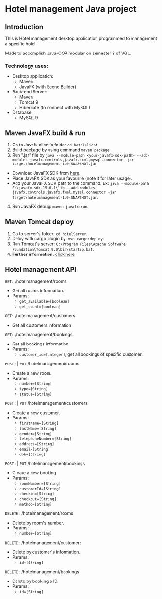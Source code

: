 # Hotel management Java project

## Introduction
This is Hotel management desktop application programmed to management a specific hotel.

Made to accomplish Java-OOP modular on semester 3 of VGU.
### Technology uses:
+ Desktop application:
  + Maven
  + JavaFX (with Scene Builder)
+ Back-end Server:
  + Maven
  + Tomcat 9
  + Hibernate (to connect with MySQL)
+ Database:
  + MySQL 9

## Maven JavaFX build & run
1. Go to Javafx client's folder `cd hotelClient`
2. Build package by using command `maven package`
3. Run ".jar" file by `java --module-path <your-javafx-sdk-path> --add-modules javafx.controls,javafx.fxml,mysql.connector -jar target\hotelmanagement-1.0-SNAPSHOT.jar`
  + Download JavaFX SDK from [here](https://gluonhq.com/products/javafx/).
  + Place JavaFX SDK as your favourite (note it for later usage).
  + Add your JavaFX SDK path to the command. Ex: `java --module-path E:\javafx-sdk-15.0.1\lib --add-modules javafx.controls,javafx.fxml,mysql.connector -jar target\hotelmanagement-1.0-SNAPSHOT.jar`.
4. Run JavaFX debug: `maven javafx:run`.
## Maven Tomcat deploy
1. Go to server's folder: `cd hotelServer`.
2. Deloy with cargo plugin by: `mvn cargo:deploy`.
3. Run Tomcat's server: `C:\Program Files\Apache Software Foundation\Tomcat 9.0\bin\startup.bat`.
4. __Further information:__ [click here](https://www.baeldung.com/tomcat-deploy-war)

## Hotel management API
`GET:` /hotelmanagement/rooms
+ Get all rooms information.
+ Params: 
    + `get_available=[boolean]`
    + `get_count=[boolean]`
  
`GET:` /hotelmanagement/customers
  + Get all customers information
  
`GET:` /hotelmanagement/bookings
  + Get all bookings information
  + Params:
    + `customer_id=[integer]`, get all bookings of specific customer.
  
`POST:` | `PUT` /hotelmanagement/rooms
+ Create a new room.
+ Params:
  + `number=[String]`
  + `type=[String]`
  + `status=[String]`

`POST:` | `PUT` /hotelmanagement/customers
+ Create a new customer.
+ Params:
  + `firstName=[String]`
  + `lastName=[String]`
  + `gender=[String]`
  + `telephoneNumber=[String]`
  + `address=[String]`
  + `email=[String]`
  + `dob=[String]`
  
`POST:` | `PUT` /hotelmanagement/bookings
+ Create a new booking
+ Params:
  + `roomNumber=[String]`
  + `customerId=[String]`
  + `checkin=[String]`
  + `checkout=[String]`
  + `method=[String]`
  
`DELETE:` /hotelmanagement/rooms
+ Delete by room's number.
+ Params:
  + `number=[String]`
  
`DELETE:` /hotelmanagement/customers
+ Delete by customer's information.
+ Params:
  + `id=[String]`
  
`DELETE:` /hotelmanagement/bookings
+ Delete by booking's ID.
+ Params:
  + `id=[String]`
  

 
